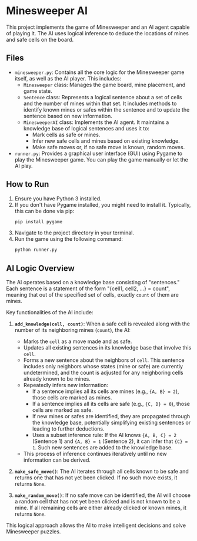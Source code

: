 # Minesweeper AI

This project implements the game of Minesweeper and an AI agent capable of playing it. The AI uses logical inference to deduce the locations of mines and safe cells on the board.

## Files

*   `minesweeper.py`: Contains all the core logic for the Minesweeper game itself, as well as the AI player. This includes:
    *   `Minesweeper` class: Manages the game board, mine placement, and game state.
    *   `Sentence` class: Represents a logical sentence about a set of cells and the number of mines within that set. It includes methods to identify known mines or safes within the sentence and to update the sentence based on new information.
    *   `MinesweeperAI` class: Implements the AI agent. It maintains a knowledge base of logical sentences and uses it to:
        *   Mark cells as safe or mines.
        *   Infer new safe cells and mines based on existing knowledge.
        *   Make safe moves or, if no safe move is known, random moves.
*   `runner.py`: Provides a graphical user interface (GUI) using Pygame to play the Minesweeper game. You can play the game manually or let the AI play.

## How to Run

1.  Ensure you have Python 3 installed.
2.  If you don't have Pygame installed, you might need to install it. Typically, this can be done via pip:
    ```bash
    pip install pygame
    ```
3.  Navigate to the project directory in your terminal.
4.  Run the game using the following command:
    ```bash
    python runner.py
    ```

## AI Logic Overview

The AI operates based on a knowledge base consisting of "sentences." Each sentence is a statement of the form "{cell1, cell2, ...} = count", meaning that out of the specified set of cells, exactly `count` of them are mines.

Key functionalities of the AI include:

1.  **`add_knowledge(cell, count)`**: When a safe cell is revealed along with the number of its neighboring mines (`count`), the AI:
    *   Marks the `cell` as a move made and as safe.
    *   Updates all existing sentences in its knowledge base that involve this `cell`.
    *   Forms a new sentence about the neighbors of `cell`. This sentence includes only neighbors whose states (mine or safe) are currently undetermined, and the count is adjusted for any neighboring cells already known to be mines.
    *   Repeatedly infers new information:
        *   If a sentence implies all its cells are mines (e.g., `{A, B} = 2`), those cells are marked as mines.
        *   If a sentence implies all its cells are safe (e.g., `{C, D} = 0`), those cells are marked as safe.
        *   If new mines or safes are identified, they are propagated through the knowledge base, potentially simplifying existing sentences or leading to further deductions.
        *   Uses a subset inference rule: If the AI knows `{A, B, C} = 2` (Sentence 1) and `{A, B} = 1` (Sentence 2), it can infer that `{C} = 1`. Such new sentences are added to the knowledge base.
    *   This process of inference continues iteratively until no new information can be derived.

2.  **`make_safe_move()`**: The AI iterates through all cells known to be safe and returns one that has not yet been clicked. If no such move exists, it returns `None`.

3.  **`make_random_move()`**: If no safe move can be identified, the AI will choose a random cell that has not yet been clicked and is not known to be a mine. If all remaining cells are either already clicked or known mines, it returns `None`.

This logical approach allows the AI to make intelligent decisions and solve Minesweeper puzzles. 